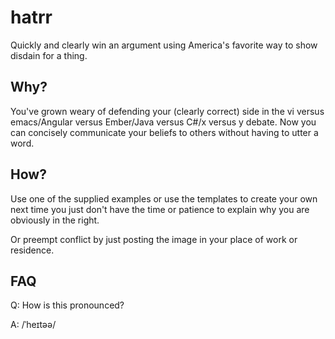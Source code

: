 # hatrr
Quickly and clearly win an argument using America's favorite way to show disdain for a thing.

## Why?
You've grown weary of defending your (clearly correct) side in the vi versus emacs/Angular versus Ember/Java versus C#/x versus y debate.  Now you can concisely communicate your beliefs to others without having to utter a word.

## How?
Use one of the supplied examples or use the templates to create your own next time you just don't have the time or patience to explain why you are obviously in the right.

Or preempt conflict by just posting the image in your place of work or residence.

## FAQ
Q: How is this pronounced?

A: /ˈheɪtəə/
